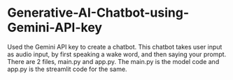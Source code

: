 # Generative-AI-Chatbot-using-Gemini-API-key
Used the Gemini API key to create a chatbot. This chatbot takes user input as audio input, by first speaking a wake word, and then saying your prompt.
There are 2 files, main.py and app.py. The main.py is the model code and app.py is the streamlit code for the same.
